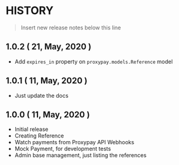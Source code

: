 HISTORY
=======

> Insert new release notes below this line

## 1.0.2 ( 21, May, 2020 )

* Add ``expires_in`` property on ``proxypay.models.Reference`` model

## 1.0.1 ( 11, May, 2020 )

* Just update the docs

## 1.0.0 ( 11, May, 2020 )

* Initial release
* Creating Reference
* Watch payments from Proxypay API Webhooks
* Mock Payment, for development tests
* Admin base management, just listing the references
